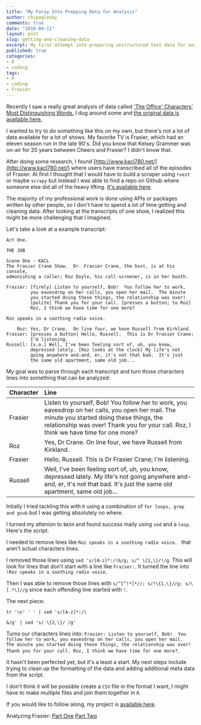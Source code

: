 ```yaml
---
title: "My Foray Into Prepping Data for Analysis"
author: chipoglesby
comments: true
date: "2018-04-11"
layout: post
slug: getting-and-cleaning-data
excerpt: My first attempt into preparing unstructured text data for analysis.
published: true
categories:
- R
- coding
tags:
- R
- coding
- Frasier
---
```


Recently I saw a really great analysis of data called
['The Office' Characters' Most Distinguishing Words.](https://www.reddit.com/r/dataisbeautiful/comments/8a4gbr/the_office_characters_most_distinguishing_words_oc/) I dug around some and
[the original data is available here.](https://docs.google.com/spreadsheets/d/18wS5AAwOh8QO95RwHLS95POmSNKA2jjzdt0phrxeAE0/edit#gid=747974534)

I wanted to try to do something like this on my own, but there's not a lot of data available for a lot of shows. My favorite TV is Frasier, which had an eleven season run in the late 90's. Did you know that Kelsey Grammer was on-air for 20 years between Cheers and Frasier? I didn't know that.

After doing some research, I found [http://www.kacl780.net/](http://www.kacl780.net/) where users have transcribed all of the episodes of Frasier. At first I thought that I would have to build a scraper using `rvest` or maybe `scrapy` but instead I was able to find a repo on Github where someone else did all of the heavy lifting. [It's available here](https://github.com/neckro/frasier/).

The majority of my professional work is done using APIs or packages written by other people, so I don't have to spend a lot of time getting and cleaning data. After looking at the transcripts of one show, I realized this might be more challenging that I imagined.

Let's take a look at a example transcript:

```
Act One.

THE JOB

Scene One - KACL
The Frasier Crane Show.  Dr. Frasier Crane, the host, is at his console,
admonishing a caller; Roz Doyle, his call-screener, is in her booth.

Frasier: [firmly] Listen to yourself, Bob!  You follow her to work,
         you eavesdrop on her calls, you open her mail.  The minute
         you started doing these things, the relationship was over!
         [polite] Thank you for your call. [presses a button; to Roz]
         Roz, I think we have time for one more?

Roz speaks in a soothing radio voice.

    Roz: Yes, Dr Crane.  On line four, we have Russell from Kirkland.
Frasier: [presses a button] Hello, Russell.  This is Dr Frasier Crane;
         I'm listening.
Russell: [v.o.] Well, I've been feeling sort of, uh, you know,
         depressed lately. [Roz looks at the clock] My life's not
         going anywhere and-and, er, it's not that bad.  It's just
         the same old apartment, same old job...
```

My goal was to parse through each transcript and turn those characters lines into something that can be analyzed:

|Character|Line|
|:---|:---|
| Frasier| Listen to yourself, Bob!  You follow her to work, you eavesdrop on her calls, you open her mail.  The minute you started doing these things, the relationship was over! Thank you for your call. Roz, I think we have time for one more?|
| Roz | Yes, Dr Crane.  On line four, we have Russell from Kirkland.|
| Frasier | Hello, Russell. This is Dr Frasier Crane; I'm listening.|
| Russell | Well, I've been feeling sort of, uh, you know, depressed lately. My life's not going anywhere and-and, er, it's not that bad.  It's just the same old apartment, same old job...|

Intially I tried tackling this with `R` using a combination of `for loops, grep and gsub` but I was getting absolutely no where.

I turned my attenion to `BASH` and found success maily using `sed` and a `loop`. Here's the script:

<script src="http://gist-it.appspot.com/github/chipoglesby/frasier/blob/master/bash/cleanFiles.sh"></script>

I needed to remove lines like `Roz speaks in a soothing radio voice.
` that aren't actual characters lines.

I removed those lines using `sed 's/[A-z]*:/!&/g; s/^ \{1,\}/!/g`. This will look for lines that don't start with a line like `Fraiser:`. It turned the line into `!Roz speaks in a soothing radio voice.`

Then I was able to remove those lines with `s/^[^!*]*//; s/!\{1,\}//g; s/\[.*\]//g` since each offending line started with `!`.

The next piece:
```
tr '\n' ' ' | sed 's/[A-z]*:/\

&/g' | sed 's/ \{2,\}/ /g'
```
Turns our characters lines into:
`Frasier: Listen to yourself, Bob!  You follow her to work, you eavesdrop on her calls, you open her mail.  The minute you started doing these things, the relationship was over! Thank you for your call. Roz, I think we have time for one more?`.

It hasn't been perfected yet, but it's a least a start. My next steps include trying to clean up the formatting of the data and adding additional meta data from the script.

I don't think it will be possible create a `CSV` file in the format I want, I might have to make multiple files and join them together in `R`.

If you would like to follow along, my project is [available here](https://github.com/chipoglesby/frasier).

Analyzing Frasier:
[Part One](/2018/04/getting-and-cleaning-data/)
[Part Two](/2018/04/getting-and-cleaning-dataII/)
